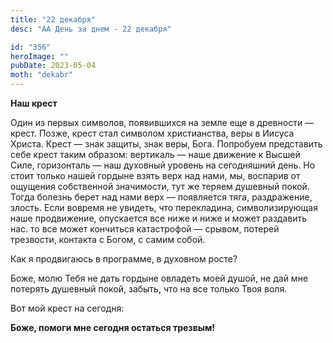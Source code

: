 ```yaml
---
title: "22 декабря"
desc: "АА День за днем - 22 декабря"

id: "356"
heroImage: ""
pubDate: 2023-05-04
moth: "dekabr"
---
```


**Наш крест**

Один из первых символов, появившихся на земле еще в древности — крест. Позже,
крест стал символом христианства, веры в Иисуса Христа. Крест — знак защиты,
знак веры, Бога. Попробуем представить себе крест таким образом: вертикаль —
наше движение к Высшей Силе, горизонталь — наш духовный уровень на сегодняшний
день. Но стоит только нашей гордыне взять верх над нами, мы, воспарив от
ощущения собственной значимости, тут же теряем душевный покой. Тогда болезнь
берет над нами верх — появляется тяга, раздражение, злость. Если вовремя не
увидеть, что перекладина, символизирующая наше продвижение, опускается все
ниже и ниже и может раздавить нас. то все может кончиться катастрофой —
срывом, потерей трезвости, контакта с Богом, с самим собой.

Как я продвигаюсь в программе, в духовном росте?

Боже, молю Тебя не дать гордыне овладеть моей душой, не дай мне потерять
душевный покой, забыть, что на все только Твоя воля.

Вот мой крест на сегодня:

**Боже, помоги мне сегодня остаться трезвым!**
